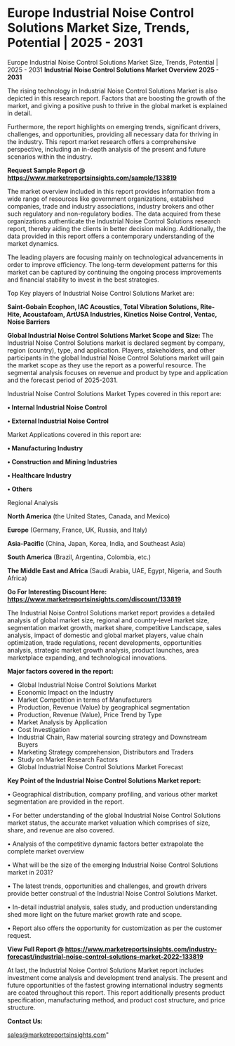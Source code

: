 # Europe Industrial Noise Control Solutions Market Size, Trends, Potential | 2025 - 2031
Europe Industrial Noise Control Solutions Market Size, Trends, Potential | 2025 - 2031
<Strong> Industrial Noise Control Solutions Market Overview 2025 - 2031</strong>

The rising technology in Industrial Noise Control Solutions Market is also depicted in this research report. Factors that are boosting the growth of the market, and giving a positive push to thrive in the global market is explained in detail.

Furthermore, the report highlights on emerging trends, significant drivers, challenges, and opportunities, providing all necessary data for thriving in the industry. This report market research offers a comprehensive perspective, including an in-depth analysis of the present and future scenarios within the industry.

<strong>Request Sample Report @ <a href=https://www.marketreportsinsights.com/sample/133819>https://www.marketreportsinsights.com/sample/133819</a></strong>

The market overview included in this report provides information from a wide range of resources like government organizations, established companies, trade and industry associations, industry brokers and other such regulatory and non-regulatory bodies. The data acquired from these organizations authenticate the Industrial Noise Control Solutions research report, thereby aiding the clients in better decision making. Additionally, the data provided in this report offers a contemporary understanding of the market dynamics.

The leading players are focusing mainly on technological advancements in order to improve efficiency. The long-term development patterns for this market can be captured by continuing the ongoing process improvements and financial stability to invest in the best strategies.

Top Key players of Industrial Noise Control Solutions Market are:

<strong>Saint-Gobain Ecophon, IAC Acoustics, Total Vibration Solutions, Rite-Hite, Acoustafoam, ArtUSA Industries, Kinetics Noise Control, Ventac, Noise Barriers</strong>

<strong><b>Global Industrial Noise Control Solutions Market Scope and Size:</b></strong>
The Industrial Noise Control Solutions market is declared segment by company, region (country), type, and application. Players, stakeholders, and other participants in the global Industrial Noise Control Solutions market will gain the market scope as they use the report as a powerful resource. The segmental analysis focuses on revenue and product by type and application and the forecast period of 2025-2031.

Industrial Noise Control Solutions Market Types covered in this report are:

<strong>• Internal Industrial Noise Control

• External Industrial Noise Control</strong>

Market Applications covered in this report are:

<strong>• Manufacturing Industry

• Construction and Mining Industries

• Healthcare Industry

• Others</strong> 

Regional Analysis

<strong>North America</strong> (the United States, Canada, and Mexico)

<strong>Europe</strong> (Germany, France, UK, Russia, and Italy)

<strong>Asia-Pacific</strong> (China, Japan, Korea, India, and Southeast Asia)

<strong>South America</strong> (Brazil, Argentina, Colombia, etc.)

<strong>The Middle East and Africa</strong> (Saudi Arabia, UAE, Egypt, Nigeria, and South Africa)

<strong>Go For Interesting Discount Here: <a href=https://www.marketreportsinsights.com/discount/133819>https://www.marketreportsinsights.com/discount/133819</a></strong>

The Industrial Noise Control Solutions market report provides a detailed analysis of global market size, regional and country-level market size, segmentation market growth, market share, competitive Landscape, sales analysis, impact of domestic and global market players, value chain optimization, trade regulations, recent developments, opportunities analysis, strategic market growth analysis, product launches, area marketplace expanding, and technological innovations.

<strong><b>Major factors covered in the report:</b></strong>
<ul>
  <li>Global Industrial Noise Control Solutions Market </li>
  <li>Economic Impact on the Industry</li>
  <li>Market Competition in terms of Manufacturers</li>
  <li>Production, Revenue (Value) by geographical segmentation</li>
  <li>Production, Revenue (Value), Price Trend by Type</li>
  <li>Market Analysis by Application</li>
  <li>Cost Investigation</li>
  <li>Industrial Chain, Raw material sourcing strategy and Downstream Buyers</li>
  <li>Marketing Strategy comprehension, Distributors and Traders</li>
  <li>Study on Market Research Factors</li>
  <li>Global Industrial Noise Control Solutions Market Forecast</li>
</ul>

<strong><b>Key Point of the Industrial Noise Control Solutions Market report:</b></strong>

• Geographical distribution, company profiling, and various other market segmentation are provided in the report.

• For better understanding of the global Industrial Noise Control Solutions market status, the accurate market valuation which comprises of size, share, and revenue are also covered.

• Analysis of the competitive dynamic factors better extrapolate the complete market overview

• What will be the size of the emerging Industrial Noise Control Solutions market in 2031?

• The latest trends, opportunities and challenges, and growth drivers provide better construal of the Industrial Noise Control Solutions Market.

• In-detail industrial analysis, sales study, and production understanding shed more light on the future market growth rate and scope.

• Report also offers the opportunity for customization as per the customer request.

<strong><b>View Full Report @ <a href=https://www.marketreportsinsights.com/industry-forecast/industrial-noise-control-solutions-market-2022-133819>https://www.marketreportsinsights.com/industry-forecast/industrial-noise-control-solutions-market-2022-133819</a></b></strong>


At last, the Industrial Noise Control Solutions Market report includes investment come analysis and development trend analysis. The present and future opportunities of the fastest growing international industry segments are coated throughout this report. This report additionally presents product specification, manufacturing method, and product cost structure, and price structure.

<strong>Contact Us:</strong>

sales@marketreportsinsights.com"
